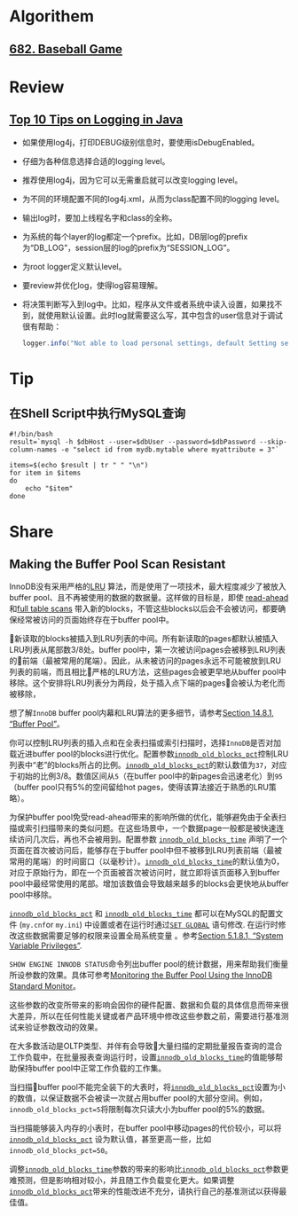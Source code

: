 # Algorithem

## [682. Baseball Game](https://github.com/weiboscrapper1/arts_leetcode/blob/master/src/main/java/practice/leetcode/algorithm/BaseballGame.java)

# Review

## [Top 10 Tips on Logging in Java](https://javarevisited.blogspot.com/2011/05/top-10-tips-on-logging-in-java.html)

- 如果使用log4j，打印DEBUG级别信息时，要使用isDebugEnabled。

- 仔细为各种信息选择合适的logging level。

- 推荐使用log4j，因为它可以无需重启就可以改变logging level。

- 为不同的环境配置不同的log4j.xml，从而为class配置不同的logging level。

- 输出log时，要加上线程名字和class的全称。

- 为系统的每个layer的log都定一个prefix。比如，DB层log的prefix为“DB_LOG”，session层的log的prefix为“SESSION_LOG”。

- 为root logger定义默认level。

- 要review并优化log，使得log容易理解。

- 将决策判断写入到log中。比如，程序从文件或者系统中读入设置，如果找不到，就使用默认设置。此时log就需要这么写，其中包含的user信息对于调试很有帮助：

  ```java
  logger.info("Not able to load personal settings, default Setting selected for user : {user})";
  ```


# Tip

## 在Shell Script中执行MySQL查询

```shell
#!/bin/bash
result=`mysql -h $dbHost --user=$dbUser --password=$dbPassword --skip-column-names -e "select id from mydb.mytable where myattribute = 3"`
 
items=$(echo $result | tr " " "\n")
for item in $items
do
    echo "$item"
done
```

# Share

## Making the Buffer Pool Scan Resistant

InnoDB没有采用严格的[LRU](https://dev.mysql.com/doc/refman/5.5/en/glossary.html#glos_lru) 算法，而是使用了一项技术，最大程度减少了被放入buffer pool、且不再被使用的数据的数据量。这样做的目标是，即使 [read-ahead](https://dev.mysql.com/doc/refman/5.5/en/glossary.html#glos_read_ahead) 和[full table scans](https://dev.mysql.com/doc/refman/5.5/en/glossary.html#glos_full_table_scan) 带入新的blocks，不管这些blocks以后会不会被访问，都要确保经常被访问的页面始终存在于buffer pool中。

新读取的blocks被插入到LRU列表的中间。所有新读取的pages都默认被插入LRU列表从尾部数3/8处。buffer pool中，第一次被访问pages会被移到LRU列表的前端（最被常用的尾端）。因此，从未被访问的pages永远不可能被放到LRU列表的前端，而且相比严格的LRU方法，这些pages会被更早地从buffer pool中移除。这个安排将LRU列表分为两段，处于插入点下端的pages会被认为老化而被移除，

想了解`InnoDB` buffer pool内幕和LRU算法的更多细节，请参考[Section 14.8.1, “Buffer Pool”](https://dev.mysql.com/doc/refman/5.5/en/innodb-buffer-pool.html)。

你可以控制LRU列表的插入点和在全表扫描或索引扫描时，选择`InnoDB`是否对加载近进buffer pool的blocks进行优化。配置参数[`innodb_old_blocks_pct`](https://dev.mysql.com/doc/refman/5.5/en/innodb-parameters.html#sysvar_innodb_old_blocks_pct)控制LRU列表中“老”的blocks所占的比例。[`innodb_old_blocks_pct`](https://dev.mysql.com/doc/refman/5.5/en/innodb-parameters.html#sysvar_innodb_old_blocks_pct)的默认数值为`37`，对应于初始的比例3/8。数值区间从`5`（在buffer pool中的新pages会迅速老化）到`95`（buffer pool只有5%的空间留给hot pages，使得该算法接近于熟悉的LRU策略）。

为保护buffer pool免受read-ahead带来的影响所做的优化，能够避免由于全表扫描或索引扫描带来的类似问题。在这些场景中，一个数据page一般都是被快速连续访问几次后，再也不会被用到。配置参数 [`innodb_old_blocks_time`](https://dev.mysql.com/doc/refman/5.5/en/innodb-parameters.html#sysvar_innodb_old_blocks_time) 声明了一个页面在首次被访问后，能够存在于buffer pool中但不被移到LRU列表前端（最被常用的尾端）的时间窗口（以毫秒计）。[`innodb_old_blocks_time`](https://dev.mysql.com/doc/refman/5.5/en/innodb-parameters.html#sysvar_innodb_old_blocks_time)的默认值为0，对应于原始行为，即在一个页面被首次被访问时，就立即将该页面移入到buffer pool中最经常使用的尾部。增加该数值会导致越来越多的blocks会更快地从buffer pool中移除。

[`innodb_old_blocks_pct`](https://dev.mysql.com/doc/refman/5.5/en/innodb-parameters.html#sysvar_innodb_old_blocks_pct) 和 [`innodb_old_blocks_time`](https://dev.mysql.com/doc/refman/5.5/en/innodb-parameters.html#sysvar_innodb_old_blocks_time) 都可以在MySQL的配置文件 (`my.cnf`or `my.ini`) 中设置或者在运行时通过[`SET GLOBAL`](https://dev.mysql.com/doc/refman/5.5/en/set-variable.html) 语句修改. 在运行时修改这些数据需要足够的权限来设置全局系统变量 。参考[Section 5.1.8.1, “System Variable Privileges”](https://dev.mysql.com/doc/refman/5.5/en/system-variable-privileges.html).

`SHOW ENGINE INNODB STATUS`命令列出buffer pool的统计数据，用来帮助我们衡量所设参数的效果。具体可参考[Monitoring the Buffer Pool Using the InnoDB Standard Monitor](https://dev.mysql.com/doc/refman/5.5/en/innodb-buffer-pool.html#innodb-buffer-pool-monitoring)。

这些参数的改变所带来的影响会因你的硬件配置、数据和负载的具体信息而带来很大差异，所以在任何性能关键或者产品环境中修改这些参数之前，需要进行基准测试来验证参数改动的效果。

在大多数活动是OLTP类型、并伴有会导致大量扫描的定期批量报告查询的混合工作负载中，在批量报表查询运行时，设置[`innodb_old_blocks_time`](https://dev.mysql.com/doc/refman/5.5/en/innodb-parameters.html#sysvar_innodb_old_blocks_time)的值能够帮助保持buffer pool中正常工作负载的工作集。

当扫描buffer pool不能完全装下的大表时，将[`innodb_old_blocks_pct`](https://dev.mysql.com/doc/refman/5.5/en/innodb-parameters.html#sysvar_innodb_old_blocks_pct)设置为小的数值，以保证数据不会被读一次就占用buffer pool的大部分空间。例如，`innodb_old_blocks_pct=5`将限制每次只读大小为buffer pool的5%的数据。

当扫描能够装入内存的小表时，在buffer pool中移动pages的代价较小，可以将 [`innodb_old_blocks_pct`](https://dev.mysql.com/doc/refman/5.5/en/innodb-parameters.html#sysvar_innodb_old_blocks_pct) 设为默认值，甚至更高一些，比如`innodb_old_blocks_pct=50`。

调整[`innodb_old_blocks_time`](https://dev.mysql.com/doc/refman/5.5/en/innodb-parameters.html#sysvar_innodb_old_blocks_time)参数的带来的影响比[`innodb_old_blocks_pct`](https://dev.mysql.com/doc/refman/5.5/en/innodb-parameters.html#sysvar_innodb_old_blocks_pct)参数更难预测，但是影响相对较小，并且随工作负载变化更大。如果调整 [`innodb_old_blocks_pct`](https://dev.mysql.com/doc/refman/5.5/en/innodb-parameters.html#sysvar_innodb_old_blocks_pct)带来的性能改进不充分，请执行自己的基准测试以获得最佳值。
